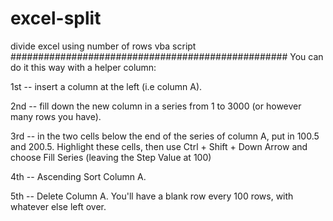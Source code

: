 # excel-split
divide excel using number of rows vba script 
##################################################
You can do it this way with a helper column:

1st -- insert a column at the left (i.e column A).

2nd -- fill down the new column in a series from 1 to 3000 (or however many rows you have).

3rd -- in the two cells below the end of the series of column A, put in 100.5 and 200.5. Highlight these cells, then use Ctrl + Shift + Down Arrow and choose Fill Series (leaving the Step Value at 100)

4th -- Ascending Sort Column A.

5th -- Delete Column A. You'll have a blank row every 100 rows, with whatever else left over.
